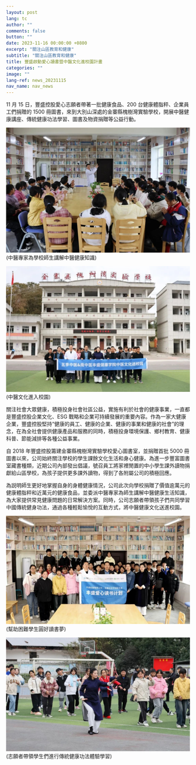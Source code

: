 ```yaml
---
layout: post
lang: tc
author: ""
comments: false
button: ""
date: 2023-11-16 00:00:00 +0800
excerpt: "關注山區教育和健康"
subtitle: "關注山區教育和健康"
title: 豐盛啟動愛心讀書暨中醫文化進校園計畫
categories: ""
image: ""
lang-ref: news_20231115
nav_name: nav_news
---
```


11 月 15 日，豐盛控股愛心志願者帶著一批健康食品、200 台健康體脂秤、企業員工們捐贈的 1500 冊圖書，來到大別山深處的金寨縣槐樹灣實驗學校，開展中醫健康講座、傳統健康功法學習、圖書及物資捐贈等公益行動。

![](/files/forestry_uploads/20232211-1080x732.png)
(中醫專家為學校師生講解中醫健康知識)

![](/files/forestry_uploads/20232211-1080x739.png)
(中醫文化進入校園)

關注社會大眾健康，積極投身社會社區公益，實施有利於社會的健康事業，一直都是豐盛控股企業文化、ESG 戰略和企業可持續發展的重要內容。作為一家大健康企業，豐盛控股堅持“健康的員工、健康的企業、健康的事業和健康的社會”的理念，在為全社會提供健康產品和服務的同時，積極投身環境保護、鄉村教育、健康科普、節能減排等各種公益事業。

自 2018 年豐盛控股籌建金寨縣槐樹灣實驗學校愛心圖書室，並捐贈首批 5000 冊圖書以來，公司始終關注學校的學生課餘文化生活和身心健康。為進一步豐富圖書室藏書種類，近期公司內部發出倡議，號召員工將家裡閒置的中小學生課外讀物捐獻給山區學校，為孩子提供更多課外讀物，得到了各附屬公司的積極回應。

為説明師生更好地掌握自身的身體健康情況，公司此次向學校捐贈了價值逾萬元的健康體脂秤和近萬元的健康食品，並委派中醫專家為師生講解中醫健康生活知識，為大家提供常見健康問題的日常解決方案。同時，公司志願者帶領孩子們共同學習中國傳統健身功法，通過各種輕鬆愉悅的互動方式，將中醫健康文化送進校園。

![](/files/forestry_uploads/20232211-1080x633.png)
(幫助困難學生圓好讀書夢)

![](/files/forestry_uploads/20232211-1080x667.png)
(志願者帶領學生們進行傳統健康功法體驗學習)
